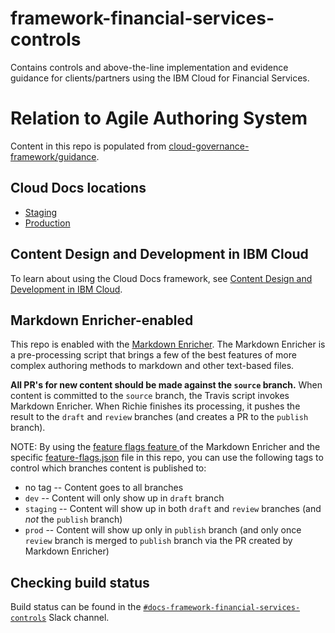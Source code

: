 # framework-financial-services-controls

Contains controls and above-the-line implementation and evidence guidance for clients/partners using the IBM Cloud for Financial Services.

# Relation to Agile Authoring System

Content in this repo is populated from [cloud-governance-framework/guidance](https://github.ibm.com/cloud-governance-framework/guidance).

## Cloud Docs locations

* [Staging](https://test.cloud.ibm.com/docs/framework-financial-services-controls
)
* [Production](https://cloud.ibm.com/docs/framework-financial-services-controls
)

## Content Design and Development in IBM Cloud

To learn about using the Cloud Docs framework, see [Content Design and Development in IBM Cloud](https://test.cloud.ibm.com/docs/writing?topic=writing-get-started-onboarding).

## Markdown Enricher-enabled

This repo is enabled with the [Markdown Enricher](https://pages.github.ibm.com/cloud-docs-automation/md-enricher-for-cicd/#/). The Markdown Enricher is a pre-processing script that brings a few of the best features of more complex authoring methods to markdown and other text-based files.

**All PR's for new content should be made against the `source` branch.** When content is committed to the `source` branch, the Travis script invokes Markdown Enricher. When Richie finishes its processing, it pushes the result to the `draft` and `review` branches (and creates a PR to the `publish` branch).

NOTE: By using the [feature flags feature ](https://pages.github.ibm.com/cloud-docs-automation/md-enricher-for-cicd/#/feature-flags) of the Markdown Enricher and the specific [feature-flags.json](https://github.ibm.com/cloud-docs/framework-financial-services-controls/blob/source/feature-flags.json) file in this repo, you can use the following tags to control which branches content is published to:

- no tag -- Content goes to all branches
- `dev` -- Content will only show up in `draft` branch
- `staging` -- Content will show up in both `draft` and `review` branches (and _not_ the `publish` branch)
- `prod` -- Content will show up only in `publish` branch (and only once `review` branch is merged to `publish` branch via the PR created by Markdown Enricher)

## Checking build status

Build status can be found in the [`#docs-framework-financial-services-controls`](https://ibm-cloudplatform.slack.com/archives/C03PQPM27NV) Slack channel.
